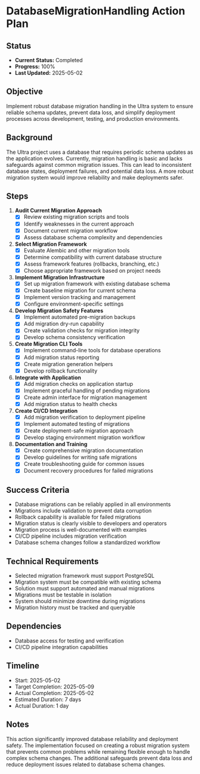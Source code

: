 # DatabaseMigrationHandling Action Plan

## Status

- **Current Status:** Completed
- **Progress:** 100%
- **Last Updated:** 2025-05-02

## Objective

Implement robust database migration handling in the Ultra system to ensure reliable schema updates, prevent data loss, and simplify deployment processes across development, testing, and production environments.

## Background

The Ultra project uses a database that requires periodic schema updates as the application evolves. Currently, migration handling is basic and lacks safeguards against common migration issues. This can lead to inconsistent database states, deployment failures, and potential data loss. A more robust migration system would improve reliability and make deployments safer.

## Steps

1. **Audit Current Migration Approach**
   - [x] Review existing migration scripts and tools
   - [x] Identify weaknesses in the current approach
   - [x] Document current migration workflow
   - [x] Assess database schema complexity and dependencies

2. **Select Migration Framework**
   - [x] Evaluate Alembic and other migration tools
   - [x] Determine compatibility with current database structure
   - [x] Assess framework features (rollbacks, branching, etc.)
   - [x] Choose appropriate framework based on project needs

3. **Implement Migration Infrastructure**
   - [x] Set up migration framework with existing database schema
   - [x] Create baseline migration for current schema
   - [x] Implement version tracking and management
   - [x] Configure environment-specific settings

4. **Develop Migration Safety Features**
   - [x] Implement automated pre-migration backups
   - [x] Add migration dry-run capability
   - [x] Create validation checks for migration integrity
   - [x] Develop schema consistency verification

5. **Create Migration CLI Tools**
   - [x] Implement command-line tools for database operations
   - [x] Add migration status reporting
   - [x] Create migration generation helpers
   - [x] Develop rollback functionality

6. **Integrate with Application**
   - [x] Add migration checks on application startup
   - [x] Implement graceful handling of pending migrations
   - [x] Create admin interface for migration management
   - [x] Add migration status to health checks

7. **Create CI/CD Integration**
   - [x] Add migration verification to deployment pipeline
   - [x] Implement automated testing of migrations
   - [x] Create deployment-safe migration approach
   - [x] Develop staging environment migration workflow

8. **Documentation and Training**
   - [x] Create comprehensive migration documentation
   - [x] Develop guidelines for writing safe migrations
   - [x] Create troubleshooting guide for common issues
   - [x] Document recovery procedures for failed migrations

## Success Criteria

- Database migrations can be reliably applied in all environments
- Migrations include validation to prevent data corruption
- Rollback capability is available for failed migrations
- Migration status is clearly visible to developers and operators
- Migration process is well-documented with examples
- CI/CD pipeline includes migration verification
- Database schema changes follow a standardized workflow

## Technical Requirements

- Selected migration framework must support PostgreSQL
- Migration system must be compatible with existing schema
- Solution must support automated and manual migrations
- Migrations must be testable in isolation
- System should minimize downtime during migrations
- Migration history must be tracked and queryable

## Dependencies

- Database access for testing and verification
- CI/CD pipeline integration capabilities

## Timeline

- Start: 2025-05-02
- Target Completion: 2025-05-09
- Actual Completion: 2025-05-02
- Estimated Duration: 7 days
- Actual Duration: 1 day

## Notes

This action significantly improved database reliability and deployment safety. The implementation focused on creating a robust migration system that prevents common problems while remaining flexible enough to handle complex schema changes. The additional safeguards prevent data loss and reduce deployment issues related to database schema changes.
